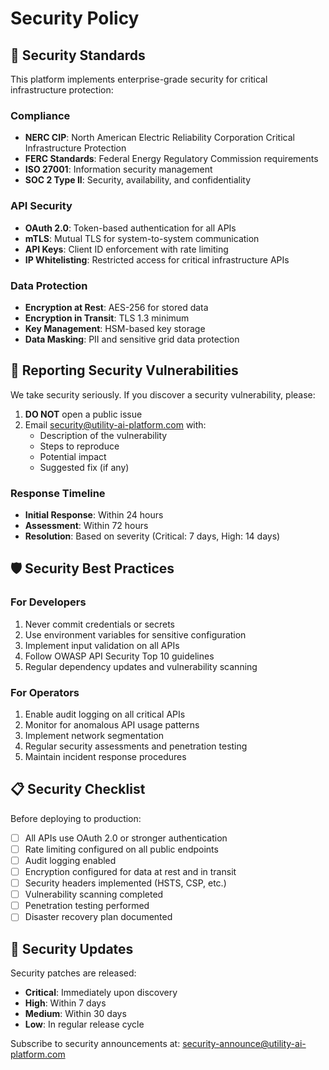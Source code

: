 # Security Policy

## 🔐 Security Standards

This platform implements enterprise-grade security for critical infrastructure protection:

### Compliance
- **NERC CIP**: North American Electric Reliability Corporation Critical Infrastructure Protection
- **FERC Standards**: Federal Energy Regulatory Commission requirements
- **ISO 27001**: Information security management
- **SOC 2 Type II**: Security, availability, and confidentiality

### API Security
- **OAuth 2.0**: Token-based authentication for all APIs
- **mTLS**: Mutual TLS for system-to-system communication
- **API Keys**: Client ID enforcement with rate limiting
- **IP Whitelisting**: Restricted access for critical infrastructure APIs

### Data Protection
- **Encryption at Rest**: AES-256 for stored data
- **Encryption in Transit**: TLS 1.3 minimum
- **Key Management**: HSM-based key storage
- **Data Masking**: PII and sensitive grid data protection

## 🚨 Reporting Security Vulnerabilities

We take security seriously. If you discover a security vulnerability, please:

1. **DO NOT** open a public issue
2. Email security@utility-ai-platform.com with:
   - Description of the vulnerability
   - Steps to reproduce
   - Potential impact
   - Suggested fix (if any)

### Response Timeline
- **Initial Response**: Within 24 hours
- **Assessment**: Within 72 hours
- **Resolution**: Based on severity (Critical: 7 days, High: 14 days)

## 🛡️ Security Best Practices

### For Developers
1. Never commit credentials or secrets
2. Use environment variables for sensitive configuration
3. Implement input validation on all APIs
4. Follow OWASP API Security Top 10 guidelines
5. Regular dependency updates and vulnerability scanning

### For Operators
1. Enable audit logging on all critical APIs
2. Monitor for anomalous API usage patterns
3. Implement network segmentation
4. Regular security assessments and penetration testing
5. Maintain incident response procedures

## 📋 Security Checklist

Before deploying to production:
- [ ] All APIs use OAuth 2.0 or stronger authentication
- [ ] Rate limiting configured on all public endpoints
- [ ] Audit logging enabled
- [ ] Encryption configured for data at rest and in transit
- [ ] Security headers implemented (HSTS, CSP, etc.)
- [ ] Vulnerability scanning completed
- [ ] Penetration testing performed
- [ ] Disaster recovery plan documented

## 🔄 Security Updates

Security patches are released:
- **Critical**: Immediately upon discovery
- **High**: Within 7 days
- **Medium**: Within 30 days
- **Low**: In regular release cycle

Subscribe to security announcements at: security-announce@utility-ai-platform.com